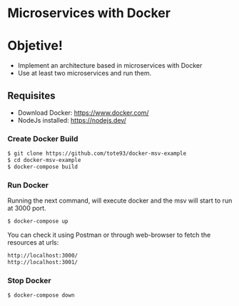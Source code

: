 # Microservices with Docker

# Objetive!

- Implement an architecture based in microservices with Docker
- Use at least two microservices and run them.

## Requisites

- Download Docker: https://www.docker.com/
- NodeJs installed: https://nodejs.dev/

### Create Docker Build

```sh
$ git clone https://github.com/tote93/docker-msv-example
$ cd docker-msv-example
$ docker-compose build
```

### Run Docker

Running the next command, will execute docker and the msv will start to run at 3000 port.

```sh
$ docker-compose up
```

You can check it using Postman or through web-browser to fetch the resources at urls:

```sh
http://localhost:3000/
http://localhost:3001/
```

### Stop Docker

```sh
$ docker-compose down
```
